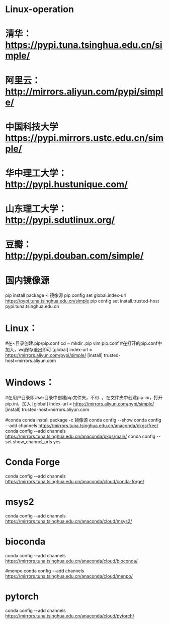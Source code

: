 # Linux-operation
# 清华：https://pypi.tuna.tsinghua.edu.cn/simple/
# 阿里云：http://mirrors.aliyun.com/pypi/simple/
# 中国科技大学 https://pypi.mirrors.ustc.edu.cn/simple/
# 华中理工大学：http://pypi.hustunique.com/
# 山东理工大学：http://pypi.sdutlinux.org/ 
# 豆瓣：http://pypi.douban.com/simple/
# 国内镜像源
pip install  package -i 镜像源
pip config set global.index-url https://pypi.tuna.tsinghua.edu.cn/simple
pip config set install.trusted-host pypi.tuna.tsinghua.edu.cn

# Linux：
#在~目录创建.pip/pip.conf
cd ~
mkdir .pip
vim pip.conf
#在打开的pip.conf中加入，wq保存退出即可
[global]
index-url = https://mirrors.aliyun.com/pypi/simple/
[install]
trusted-host=mirrors.aliyun.com

# Windows：
#在用户目录即User目录中创建pip文件夹，不带. ，在文件夹中创建pip.ini，打开pip.ini，加入
[global]
index-url = https://mirrors.aliyun.com/pypi/simple/
[install]
trusted-host=mirrors.aliyun.com


#conda
conda install package -c 镜像源
conda config --show
conda config --add channels https://mirrors.tuna.tsinghua.edu.cn/anaconda/pkgs/free/
conda config --add channels https://mirrors.tuna.tsinghua.edu.cn/anaconda/pkgs/main/
conda config --set show_channel_urls yes
# Conda Forge
conda config --add channels https://mirrors.tuna.tsinghua.edu.cn/anaconda/cloud/conda-forge/

# msys2
conda config --add channels https://mirrors.tuna.tsinghua.edu.cn/anaconda/cloud/msys2/

# bioconda
conda config --add channels https://mirrors.tuna.tsinghua.edu.cn/anaconda/cloud/bioconda/

#menpo
conda config --add channels https://mirrors.tuna.tsinghua.edu.cn/anaconda/cloud/menpo/

# pytorch
conda config --add channels https://mirrors.tuna.tsinghua.edu.cn/anaconda/cloud/pytorch/